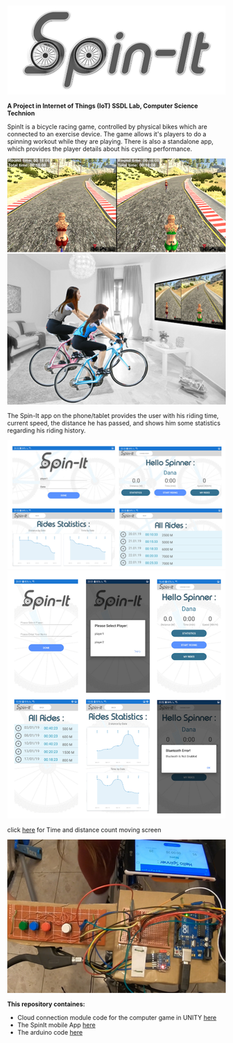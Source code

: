 ![logospinit](./pics/logo_big.png)


**A Project in Internet of Things (IoT) SSDL Lab, Computer Science Technion**


SpinIt is a bicycle racing game, controlled by physical bikes which are connected to an exercise device. The game allows it's players to do a spinning workout while they are playing. There is also a standalone app, which provides the player details about his cycling performance.

![screen](./pics/game_screen.png)
![pphoto](./pics/poster_photo.jpg)

The Spin-It app on the phone/tablet provides the user with his riding time, current speed, the distance he has passed, and shows him some statistics regarding his riding history. 

![1](./pics/land.jpg)
![8](./pics/port.jpg)

click [here](./pics/moving_screen.mp4) for Time and distance count moving screen

![ardo](./pics/arduino.jpg)


**This repository containes:**

* Cloud connection module code for the computer game in UNITY [here](./CloudConnectionUnity/Assets)
* The SpinIt mobile App [here](./SpinItApp)
* The arduino code [here](./arduino) 

